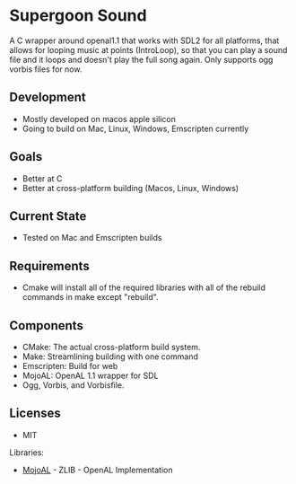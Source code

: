 # Supergoon Sound
A C wrapper around openal1.1 that works with SDL2 for all platforms, that allows for looping music at points (IntroLoop), so that you can play a sound file and it loops and doesn't play the full song again.  Only supports ogg vorbis files for now.

## Development
- Mostly developed on macos apple silicon
- Going to build on Mac, Linux, Windows, Emscripten currently

## Goals
- Better at C
- Better at cross-platform building (Macos, Linux, Windows)

## Current State
- Tested on Mac and Emscripten builds

## Requirements
- Cmake will install all of the required libraries with all of the rebuild commands in make except "rebuild".

## Components
- CMake: The actual cross-platform build system.
- Make: Streamlining building with one command
- Emscripten: Build for web
- MojoAL: OpenAL 1.1 wrapper for SDL
- Ogg, Vorbis, and Vorbisfile.

## Licenses
- MIT

Libraries:
- [MojoAL](https://github.com/icculus/mojoAL/blob/main/LICENSE.txt) - ZLIB - OpenAL Implementation